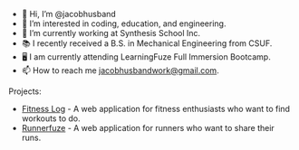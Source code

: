 - 👋 Hi, I’m @jacobhusband
- 👀 I’m interested in coding, education, and engineering.
- 🌱 I’m currently working at Synthesis School Inc.
- 📚 I recently received a B.S. in Mechanical Engineering from CSUF.
- 🖥 I am currently attending LearningFuze Full Immersion Bootcamp.
- 📫 How to reach me jacobhusbandwork@gmail.com.

Projects:  
- [Fitness Log](https://jacobhusband.github.io/fitness-log/#home) - A web application for fitness enthusiasts who want to find workouts to do.  
- [Runnerfuze](https://runnerfuze.jacobhusband.com/) - A web application for runners who want to share their runs.  

<!---
jacobhusband/jacobhusband is a ✨ special ✨ repository because its `README.md` (this file) appears on your GitHub profile.
You can click the Preview link to take a look at your changes.
--->
